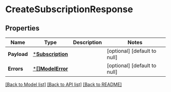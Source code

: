 # CreateSubscriptionResponse

## Properties
Name | Type | Description | Notes
------------ | ------------- | ------------- | -------------
**Payload** | [***Subscription**](Subscription.md) |  | [optional] [default to null]
**Errors** | [***[]ModelError**](array.md) |  | [optional] [default to null]

[[Back to Model list]](../README.md#documentation-for-models) [[Back to API list]](../README.md#documentation-for-api-endpoints) [[Back to README]](../README.md)

